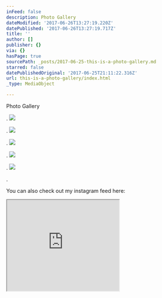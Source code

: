 ```yaml
---
inFeed: false
description: Photo Gallery
dateModified: '2017-06-26T13:27:19.220Z'
datePublished: '2017-06-26T13:27:19.717Z'
title: ''
author: []
publisher: {}
via: {}
hasPage: true
sourcePath: _posts/2017-06-25-this-is-a-photo-gallery.md
starred: false
datePublishedOriginal: '2017-06-25T21:11:22.316Z'
url: this-is-a-photo-gallery/index.html
_type: MediaObject

---
```

Photo Gallery

.
![](https://the-grid-user-content.s3-us-west-2.amazonaws.com/95375b11-692b-4e56-a430-93f9f24f8c28.jpg)

.
![](https://the-grid-user-content.s3-us-west-2.amazonaws.com/7b776e98-e5d2-4ec0-b131-ae3682e34b5c.jpg)

.
![](https://the-grid-user-content.s3-us-west-2.amazonaws.com/9499a99e-32fd-4a98-ad3d-1842f9ff4e6d.jpg)

.
![](https://the-grid-user-content.s3-us-west-2.amazonaws.com/8373c563-7444-495b-8ea8-80b8557e4ac8.jpg)

.
![](https://the-grid-user-content.s3-us-west-2.amazonaws.com/a276f725-c204-467e-bc17-d9422f373677.jpg)

.

You can also check out my instagram feed here:

<iframe src="https://the-grid.github.io/ed-userhtml/?g=eJylVdty6jYUfe9XaGBOJ5nEsTEQwLm0QICQhJBwS8hLRrZlW7EtGUnGmKf-QN_63p_pB_UTKnHJ5ZyZznSKZoy0trQl7b320rkdUSdcpFQg4ESQ84sCJlxAn8FYi5GLYQG4UEBNoT6LNQcmAlOC3K_wEjEu4YtCrQC4yCN0UQA2dEKf0ZS4VrHb7Z4BmzIXMcvY9zQGXZxyq5ysFLTSeABdmlkGMEApWckv8214YBxv2kn18HiLl4wfjaXq4RmIIfMxsdQkNVhpGXZFYJ1W6wpIoOti4qv9t3ijcVKuVb_th1qG7BALecXIOSgZxjegATNZHe7tP-CFy3MXL_f33btXexUuwWfT11DUVTsDESZICxD2A6GOtD27JmhiVYzPx60aJ3JLOUOgldBghH1iOYgIxPYHU2f6ty1TFh2obFk4hj7SE-Kf2ZCj08oxnrWGo8y47fm0KX_342nQmfqy187UmLebA_WfPC3oWnVaPbc1mXaazbveQ1tfBa1HhXbX09BtN29rw-thqIDBtLOajpz1YP3glRsN77l0ZMfVeD1vbPxd4fF01Jpdvd0tX57tDh_47c64qj_UddHopqNZexRPa-Wbp2hNuT_u91-mo_Yb1aF71Hm8uWlVrpf1Vlcc9a-SR9pelbK34bjVDQLzmfNVpz8n5TTq66eD-xHqGLVp_-mms6xPO8Onq3G9fjdv1MJFPonwze2tSOctm6XNfBZUs-E1fo4TXM1Qtd4JDbPurLM8fXTvbh96pVZoV-7J4GiGmsS7XpBSWDnqPUxO096js0zNwBzO0r6n-0_Tbp7Xh0-dxM1fxrAMZ-1FMqOz5frlxZxNCDGzaX2xnr1dXSExbBi9cd6IZ3cL4c_HuVkuDVZsfto3_d7ijU3mxl3dW7VXXrtlB0-Mz-cquM1O1J2E4_QxbrclN13Mkwjm1qaQz8COUJXKtgQ29WAAmAoKtC2YUI5VCVsMRVDgJZLMkqTTTFNZt4zazJT01iWjdl9wnrxza-e3vilDQ3HzvbZAZUd_CAKGvItCIETCLV3PsuzkXVpOHBrrid4a4Zdw0Wo6ZKp_6IZDI8qsomFIvx4lQvNgjKPcajIMo2MOCdc4YtjbWTleI6u0udp2rNxYhLIYRjso2wZlj32uvFJNLdyUloscyuAmNEQqnIyFVCktYzCxbIZgqKnxWQEIeXskLgqvdgRJWLhsktymbg5QxBEgVGAHAREg8HOxXDnzGEKAOwwnImVoAwEZF8QQkdMoAUVMCE2FnUqnTMbRCaGMrf8LOGhRIWgMIuSJQ_D3n7__Aa4hD2xGMyK3AR6OpAacgG0rRtSnoCg1CnuUEQxBceey6DGMOCjKGIZSYEOkZhG1cwwdRpOACipzkgQ5KCIouFqAeACKLhIQR6C4RD7k5zqUREi-0GCXKKfh1B33v-bqxyTsFNDeXPs7SdwIOJWvjBfJByLArovIB-u2RPzI5FeR3EDva1EU4YRjLtMbYIE0LkOu6KLyLInbVPUhgAwUk2-cnYPBCIw7f_12Dw5-jdkrR5C8rvL1oUrducAxeo_G_7z-5p1FyuNFwTRKNc0oayVzUjIto2aVq0eGYRlG4XIAGSiZx0BNAVCAqjTDGDxcTc51tXiTpH3dfjzulz-db0kIIM-JA1xFQcCZc1HQdakfQpIm_q4-EXmdjnUU28jlJ29cycHWx-U_mgfAEg" height="244" style=""></iframe>
